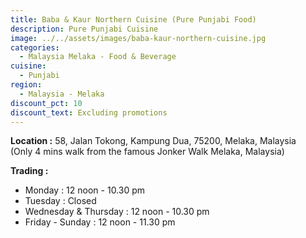 ```yaml
---
title: Baba & Kaur Northern Cuisine (Pure Punjabi Food)
description: Pure Punjabi Cuisine
image: ../../assets/images/baba-kaur-northern-cuisine.jpg
categories:
  - Malaysia Melaka - Food & Beverage
cuisine:
  - Punjabi
region:
  - Malaysia - Melaka
discount_pct: 10
discount_text: Excluding promotions
---
```

**Location :** 58, Jalan Tokong, Kampung Dua, 75200, Melaka, Malaysia\
(Only 4 mins walk from the famous Jonker Walk Melaka, Malaysia)

**Trading :**

* Monday : 12 noon - 10.30 pm
* Tuesday : Closed
* Wednesday & Thursday : 12 noon - 10.30 pm
* Friday - Sunday : 12 noon - 11.30 pm
